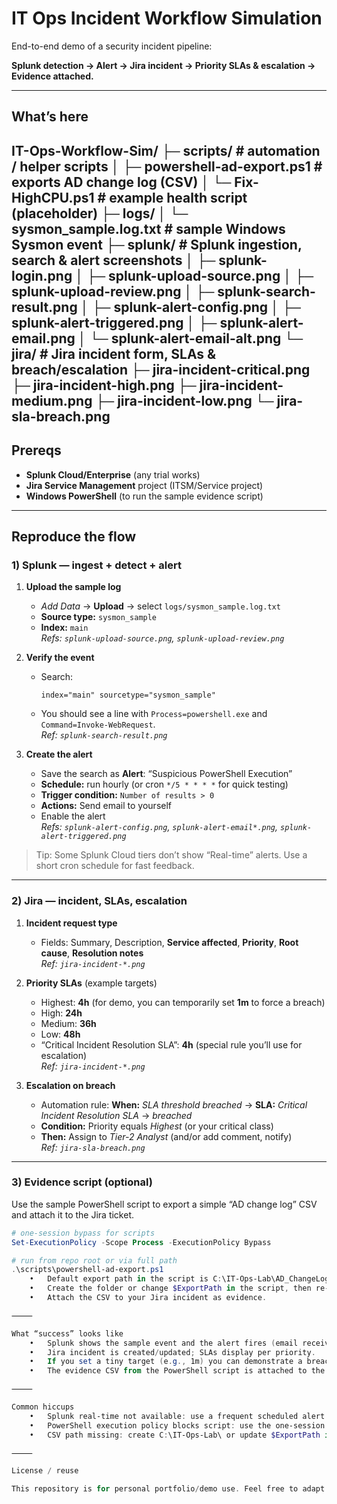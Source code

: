 # IT Ops Incident Workflow Simulation

End-to-end demo of a security incident pipeline:

**Splunk detection → Alert → Jira incident → Priority SLAs & escalation → Evidence attached.**

---

## What’s here
IT-Ops-Workflow-Sim/
├─ scripts/                      # automation / helper scripts
│  ├─ powershell-ad-export.ps1   # exports AD change log (CSV)
│  └─ Fix-HighCPU.ps1            # example health script (placeholder)
├─ logs/
│  └─ sysmon_sample.log.txt      # sample Windows Sysmon event
├─ splunk/                       # Splunk ingestion, search & alert screenshots
│  ├─ splunk-login.png
│  ├─ splunk-upload-source.png
│  ├─ splunk-upload-review.png
│  ├─ splunk-search-result.png
│  ├─ splunk-alert-config.png
│  ├─ splunk-alert-triggered.png
│  ├─ splunk-alert-email.png
│  └─ splunk-alert-email-alt.png
└─ jira/                         # Jira incident form, SLAs & breach/escalation
├─ jira-incident-critical.png
├─ jira-incident-high.png
├─ jira-incident-medium.png
├─ jira-incident-low.png
└─ jira-sla-breach.png
---

## Prereqs

- **Splunk Cloud/Enterprise** (any trial works)
- **Jira Service Management** project (ITSM/Service project)
- **Windows PowerShell** (to run the sample evidence script)

---

## Reproduce the flow

### 1) Splunk — ingest + detect + alert

1. **Upload the sample log**
   - *Add Data* → **Upload** → select `logs/sysmon_sample.log.txt`
   - **Source type:** `sysmon_sample`
   - **Index:** `main`  
   _Refs: `splunk-upload-source.png`, `splunk-upload-review.png`_

2. **Verify the event**
   - Search:
     ```spl
     index="main" sourcetype="sysmon_sample"
     ```
   - You should see a line with `Process=powershell.exe` and `Command=Invoke-WebRequest`.  
   _Ref: `splunk-search-result.png`_

3. **Create the alert**
   - Save the search as **Alert**: “Suspicious PowerShell Execution”
   - **Schedule:** run hourly (or cron `*/5 * * * *` for quick testing)
   - **Trigger condition:** `Number of results > 0`
   - **Actions:** Send email to yourself
   - Enable the alert  
   _Refs: `splunk-alert-config.png`, `splunk-alert-email*.png`, `splunk-alert-triggered.png`_

> Tip: Some Splunk Cloud tiers don’t show “Real-time” alerts. Use a short cron schedule for fast feedback.

---

### 2) Jira — incident, SLAs, escalation

1. **Incident request type**
   - Fields: Summary, Description, **Service affected**, **Priority**, **Root cause**, **Resolution notes**  
   _Ref: `jira-incident-*.png`_

2. **Priority SLAs** (example targets)
   - Highest: **4h** (for demo, you can temporarily set **1m** to force a breach)
   - High: **24h**
   - Medium: **36h**
   - Low: **48h**
   - “Critical Incident Resolution SLA”: **4h** (special rule you’ll use for escalation)  
   _Ref: `jira-incident-*.png`_

3. **Escalation on breach**
   - Automation rule: **When:** *SLA threshold breached* → **SLA:** *Critical Incident Resolution SLA* → *breached*
   - **Condition:** Priority equals *Highest* (or your critical class)
   - **Then:** Assign to *Tier-2 Analyst* (and/or add comment, notify)  
   _Ref: `jira-sla-breach.png`_

---

### 3) Evidence script (optional)

Use the sample PowerShell script to export a simple “AD change log” CSV and attach it to the Jira ticket.

```powershell
# one-session bypass for scripts
Set-ExecutionPolicy -Scope Process -ExecutionPolicy Bypass

# run from repo root or via full path
.\scripts\powershell-ad-export.ps1
	•	Default export path in the script is C:\IT-Ops-Lab\AD_ChangeLog.csv.
	•	Create the folder or change $ExportPath in the script, then re-run.
	•	Attach the CSV to your Jira incident as evidence.

⸻

What “success” looks like
	•	Splunk shows the sample event and the alert fires (email received).
	•	Jira incident is created/updated; SLAs display per priority.
	•	If you set a tiny target (e.g., 1m) you can demonstrate a breach and see the automation escalate.
	•	The evidence CSV from the PowerShell script is attached to the ticket.

⸻

Common hiccups
	•	Splunk real-time not available: use a frequent scheduled alert instead.
	•	PowerShell execution policy blocks script: use the one-session bypass shown above.
	•	CSV path missing: create C:\IT-Ops-Lab\ or update $ExportPath in the script.

⸻

License / reuse

This repository is for personal portfolio/demo use. Feel free to adapt the structure and the steps for your own lab or interview walkthroughs.